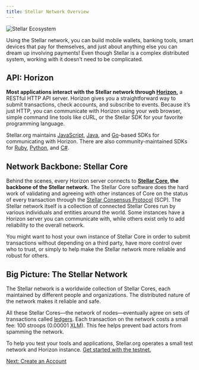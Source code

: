 ```yaml
---
title: Stellar Network Overview
---
```

![Stellar Ecosystem](https://www.stellar.org/wp-content/uploads/2016/06/Stellar-Ecosystem-v031.png)

Using the Stellar network, you can build mobile wallets, banking tools, smart devices that pay for themselves, and just about anything else you can dream up involving payments! Even though Stellar is a complex distributed system, working with it doesn’t need to be complicated.

## API: Horizon

**Most applications interact with the Stellar network through [Horizon](../../horizon/learn),** a RESTful HTTP API server. Horizon gives you a straightforward way to submit transactions, check accounts, and subscribe to events. Because it’s just HTTP, you can communicate with Horizon using your web browser, simple command line tools like cURL, or the Stellar SDK for your favorite programming language.

Stellar.org maintains [JavaScript](), [Java](), and [Go]()-based SDKs for communicating with Horizon. There are also community-maintained SDKs for [Ruby](), [Python](), and [C#]().

## Network Backbone: Stellar Core

Behind the scenes, every Horizon server connects to **[Stellar Core](../../stellar-core/learn/admin.html), the backbone of the Stellar network.** The Stellar Core software does the hard work of validating and agreeing with other instances of Core on the status of every transaction through the [Stellar Consensus Protocol](../learn/concepts/scp.html) (SCP). The Stellar network itself is a collection of connected Stellar Cores run by various individuals and entities around the world. Some instances have a Horizon server you can communicate with, while others exist only to add reliability to the overall network.

You might want to host your own instance of Stellar Core in order to submit transactions without depending on a third party, have more control over who to trust, or simply to help make the Stellar network more reliable and robust for others.

## Big Picture: The Stellar Network

The Stellar network is a worldwide collection of Stellar Cores, each maintained by different people and organizations. The distributed nature of the network makes it reliable and safe.

All these Stellar Cores—the network of nodes—eventually agree on sets of transactions called [ledgers](../concepts/ledger.md). Each transaction on the network costs a small fee: 100 stroops (0.00001 <abbr title="Lumens">XLM</abbr>). This fee helps prevent bad actors from spamming the network. 

To help you test your tools and applications, Stellar.org operates a small test network and Horizon instance. [Get started with the testnet.](../concepts/test-net.md)
 
<div class="sequence-navigation">
  <a class="button button--next" href="create-account.html">Next: Create an Account</a>
</div>
